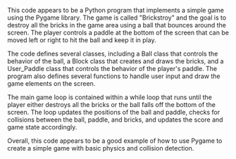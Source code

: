 <!-- # Brick Breaker Game

Brick Breaker (The game) is a Breakout clonewhich the player must smash a wall of bricks by deflecting a bouncing ball with a paddle. The paddle may move horizontally and is controlled with the side arrow keys.

## Setup instructions

Run `python/python3 brick_breaker.py` -->

This code appears to be a Python program that implements a simple game using the Pygame library. The game is called "Brickstroy" and the goal is to destroy all the bricks in the game area using a ball that bounces around the screen. The player controls a paddle at the bottom of the screen that can be moved left or right to hit the ball and keep it in play.

The code defines several classes, including a Ball class that controls the behavior of the ball, a Block class that creates and draws the bricks, and a User_Paddle class that controls the behavior of the player's paddle. The program also defines several functions to handle user input and draw the game elements on the screen.

The main game loop is contained within a while loop that runs until the player either destroys all the bricks or the ball falls off the bottom of the screen. The loop updates the positions of the ball and paddle, checks for collisions between the ball, paddle, and bricks, and updates the score and game state accordingly.

Overall, this code appears to be a good example of how to use Pygame to create a simple game with basic physics and collision detection.
